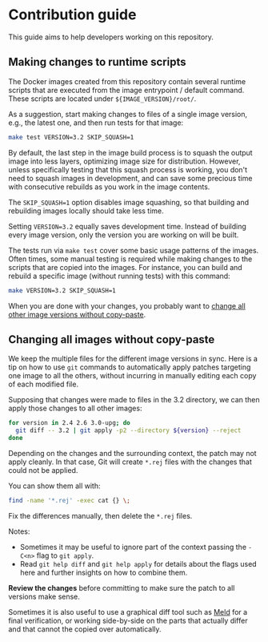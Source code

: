 # Contribution guide

This guide aims to help developers working on this repository.

## Making changes to runtime scripts

The Docker images created from this repository contain several runtime scripts
that are executed from the image entrypoint / default command. These scripts are
located under `${IMAGE_VERSION}/root/`.

As a suggestion, start making changes to files of a single image version, e.g.,
the latest one, and then run tests for that image:

```bash
make test VERSION=3.2 SKIP_SQUASH=1
```

By default, the last step in the image build process is to squash the output
image into less layers, optimizing image size for distribution. However, unless
specifically testing that this squash process is working, you don't need to
squash images in development, and can save some precious time with consecutive
rebuilds as you work in the image contents.

The `SKIP_SQUASH=1` option disables image squashing, so that building and
rebuilding images locally should take less time.

Setting `VERSION=3.2` equally saves development time. Instead of building every
image version, only the version you are working on will be built.

The tests run via `make test` cover some basic usage patterns of the images.
Often times, some manual testing is required while making changes to the scripts
that are copied into the images. For instance, you can build and rebuild a
specific image (without running tests) with this command:

```bash
make VERSION=3.2 SKIP_SQUASH=1
```

When you are done with your changes, you probably want to [change all other
image versions without copy-paste](#changing-all-images-without-copy-paste).

## Changing all images without copy-paste

We keep the multiple files for the different image versions in sync. Here is a
tip on how to use `git` commands to automatically apply patches targeting one
image to all the others, without incurring in manually editing each copy of each
modified file.

Supposing that changes were made to files in the 3.2 directory, we can then
apply those changes to all other images:

```bash
for version in 2.4 2.6 3.0-upg; do
  git diff -- 3.2 | git apply -p2 --directory ${version} --reject
done
```

Depending on the changes and the surrounding context, the patch may not apply
cleanly. In that case, Git will create `*.rej` files with the changes that could
not be applied.

You can show them all with:

```bash
find -name '*.rej' -exec cat {} \;
```

Fix the differences manually, then delete the `*.rej` files.

Notes:

- Sometimes it may be useful to ignore part of the context passing the `-C<n>`
  flag to `git apply`.
- Read `git help diff` and `git help apply` for details about the flags used
  here and further insights on how to combine them.

**Review the changes** before committing to make sure the patch to all versions
make sense.

Sometimes it is also useful to use a graphical diff tool such as
[Meld](http://meldmerge.org/) for a final verification, or working side-by-side
on the parts that actually differ and that cannot the copied over automatically.
